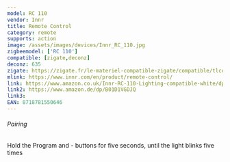 ```yaml
---
model: RC 110
vendor: Innr
title: Remote Control
category: remote
supports: action
image: /assets/images/devices/Innr_RC_110.jpg
zigbeemodel: ['RC 110']
compatible: [zigate,deconz]
deconz: 635
zigate: https://zigate.fr/le-materiel-compatible-zigate/compatible/tlcommanderc11x
mlink: https://www.innr.com/en/product/remote-control/
link: https://www.amazon.co.uk/Innr-RC-110-Lighting-compatible-white/dp/B01D1VGDJQ
link2: https://www.amazon.de/dp/B01D1VGDJQ
link3: 
EAN: 8718781550646
---
```

###### Pairing
Hold the Program and - buttons for five seconds, until the light blinks five times